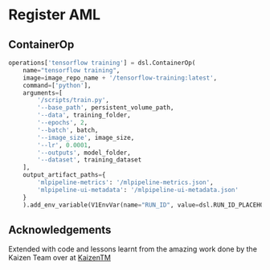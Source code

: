# Register AML

## ContainerOp

```py
operations['tensorflow training'] = dsl.ContainerOp(
    name="tensorflow training",
    image=image_repo_name + '/tensorflow-training:latest',
    command=['python'],
    arguments=[
        '/scripts/train.py',
        '--base_path', persistent_volume_path,
        '--data', training_folder,
        '--epochs', 2,
        '--batch', batch,
        '--image_size', image_size,
        '--lr', 0.0001,
        '--outputs', model_folder,
        '--dataset', training_dataset
    ],
    output_artifact_paths={
        'mlpipeline-metrics': '/mlpipeline-metrics.json',
        'mlpipeline-ui-metadata': '/mlpipeline-ui-metadata.json'
    }
    ).add_env_variable(V1EnvVar(name="RUN_ID", value=dsl.RUN_ID_PLACEHOLDER)).add_env_variable(V1EnvVar(name="MLFLOW_TRACKING_URI", value=mlflow_url)).add_env_variable(V1EnvVar(name="GIT_PYTHON_REFRESH", value='quiet'))  # noqa: E501
```

## Acknowledgements

Extended with code and lessons learnt from the amazing work done by the Kaizen Team over at [KaizenTM](https://github.com/kaizentm/kubemlops)

